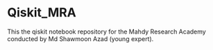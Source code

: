 # Qiskit_MRA
This the qiskit notebook repository for the Mahdy Research Academy conducted by Md Shawmoon Azad (young expert).
